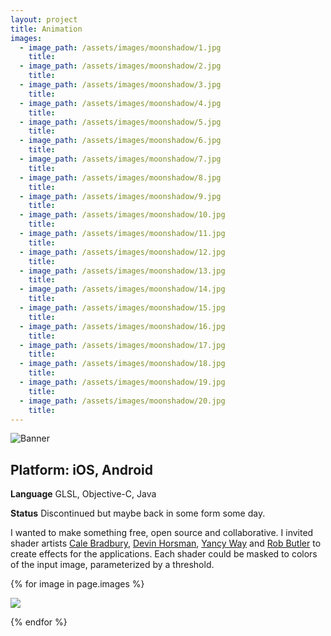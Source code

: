 ```yaml
---
layout: project
title: Animation
images:
  - image_path: /assets/images/moonshadow/1.jpg
    title:
  - image_path: /assets/images/moonshadow/2.jpg
    title:
  - image_path: /assets/images/moonshadow/3.jpg
    title:
  - image_path: /assets/images/moonshadow/4.jpg
    title:
  - image_path: /assets/images/moonshadow/5.jpg
    title:
  - image_path: /assets/images/moonshadow/6.jpg
    title:
  - image_path: /assets/images/moonshadow/7.jpg
    title:
  - image_path: /assets/images/moonshadow/8.jpg
    title:
  - image_path: /assets/images/moonshadow/9.jpg
    title:
  - image_path: /assets/images/moonshadow/10.jpg
    title:
  - image_path: /assets/images/moonshadow/11.jpg
    title:
  - image_path: /assets/images/moonshadow/12.jpg
    title:
  - image_path: /assets/images/moonshadow/13.jpg
    title:
  - image_path: /assets/images/moonshadow/14.jpg
    title:
  - image_path: /assets/images/moonshadow/15.jpg
    title:
  - image_path: /assets/images/moonshadow/16.jpg
    title:
  - image_path: /assets/images/moonshadow/17.jpg
    title:
  - image_path: /assets/images/moonshadow/18.jpg
    title:
  - image_path: /assets/images/moonshadow/19.jpg
    title:
  - image_path: /assets/images/moonshadow/20.jpg
    title:
---
```


<head>
  <link rel="stylesheet" href="{{absolute_url}}/assets/css/video.css">
  <link rel="stylesheet" href="{{absolute_url}}/assets/css/gallery.css">
  <link href="{{absolute_url}}/assets/css/lightbox.min.css" rel="stylesheet" />
</head>

![Banner]({{absolute_url}}/assets/images/moonshadow/banner.png)

## Platform: iOS, Android

**Language** GLSL, Objective-C, Java

**Status** Discontinued but maybe back in some form some day.

I wanted to make something free, open source and collaborative. I invited shader artists [Cale Bradbury](http://twitter.com/netgrind), [Devin Horsman](http://twitter.com/horsman), [Yancy Way](http://twitter.com/echophons) and [Rob Butler](http://twitter.com/botreats) to create effects for the applications. Each shader could be masked to colors of the input image, parameterized by a threshold.

<div class="gallery">

{% for image in page.images %}

  <a href="{{absolute_url}}{{ image.image_path }}" data-lightbox="glitch"><img src="{{absolute_url}}{{ image.image_path }}"> </a>

{% endfor %}

</div>

<script src="{{absolute_url}}/assets/js/lightbox-plus-jquery.min.js"></script>
